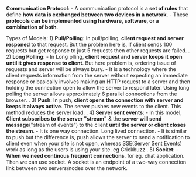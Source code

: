 **Communication Protocol**:
    - A communication protocol is a **set of rules** that define **how data is exchanged between two devices in a network**.
    - These **protocols can be implemented using hardware, software, or a combination of both**.


Types of Models:
    1) **Pull/Polling**: In pull/polling, **client request and server responed** to that request. But the problem here is, if client sends 100 requests but get response to just 5 requests then other requests are failed. 
    .
    2) **Long Polling**: 
        - In Long plling, **client request and server keeps it open until it gives response to client**. But here problem is, ordering issue of requests and server will be always busy.
        - It is a technology where the client requests information from the server without expecting an immediate response or basically involves making an HTTP request to a server and then holding the connection open to allow the server to respond later. Using long polling the server allows approximately 6 parallel connections from the browser.
    . 
    3) **Push**: 
        In push, **client opens the connection with server and keeps it always active**. The server pushes new events to the client. This method reduces the server load.
    .
    4) **Server sent events**: 
        - In this model, **Client subscribes to the server "stream"** & the **server will send message**("stream of events") to the client **until the server or client closes the stream**.
        - It is one way connection. Long lived connection.
        - It is similar to push but the difference is, push allows the server to send a notification to client even when your site is not open, whereas SSE(Server Sent Events) work as long as the users is using your site. eg Crickbuzz
    .
    5) **Socket**: 
        - **When we need continous frequent connections**. for eg. chat application. Then we can use socket. A socket is an endpoint of a two-way connection link between two servers/nodes over the network.